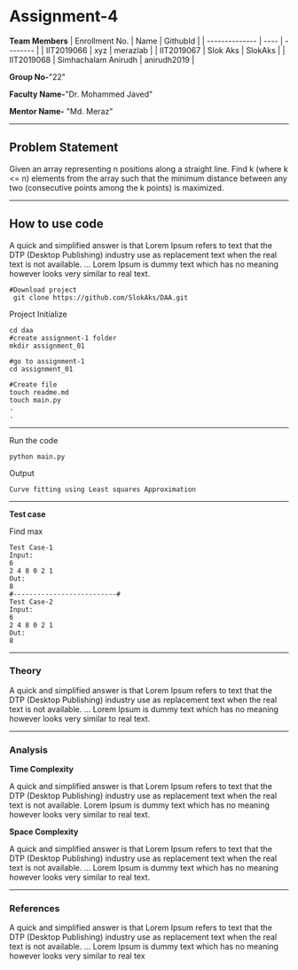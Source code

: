 # Assignment-4

**Team Members**
|   Enrollment No.  |   Name   | GithubId |
|   --------------  |   ----   | -------- |
|    IIT2019066  |   xyz | merazlab |
|    IIT2019067  |   Slok Aks | SlokAks | 
|    IIT2019068  |   Simhachalam Anirudh | anirudh2019  |

**Group No-**"22"

**Faculty Name-**"Dr. Mohammed Javed"

**Mentor Name-** "Md. Meraz"

---
## Problem Statement
Given an array representing n positions along a straight line. Find k (where k <= n) elements from the array such that the minimum distance between any two (consecutive points among the k points) is maximized.

---
## How to use code
A quick and simplified answer is that Lorem Ipsum refers to text that the DTP (Desktop Publishing) industry use as replacement text when the real text is not available. ... Lorem Ipsum is dummy text which has no meaning however looks very similar to real text.
```
#Download project
 git clone https://github.com/SlokAks/DAA.git

```
Project Initialize 
```
cd daa
#create assignment-1 folder
mkdir assignment_01

#go to assignment-1
cd assignment_01

#Create file
touch readme.md
touch main.py
.
.
```
---

Run the code
```
python main.py
```
Output
```
Curve fitting using Least squares Approximation
```
---

**Test case**

Find max
```
Test Case-1
Input:
6
2 4 8 0 2 1
Out:
8
#--------------------------#
Test Case-2
Input:
6
2 4 8 0 2 1
Out:
8
```

---

### Theory
A quick and simplified answer is that Lorem Ipsum refers to text that the DTP (Desktop Publishing) industry use as replacement text when the real text is not available. ... Lorem Ipsum is dummy text which has no meaning however looks very similar to real text.

---

### Analysis

**Time Complexity**

A quick and simplified answer is that Lorem Ipsum refers to text that the DTP (Desktop Publishing) industry use as replacement text when the real text is not available. Lorem Ipsum is dummy text which has no meaning however looks very similar to real text.

**Space Complexity**

A quick and simplified answer is that Lorem Ipsum refers to text that the DTP (Desktop Publishing) industry use as replacement text when the real text is not available. ... Lorem Ipsum is dummy text which has no meaning however looks very similar to real text.

---

### References

A quick and simplified answer is that Lorem Ipsum refers to text that the DTP (Desktop Publishing) industry use as replacement text when the real text is not available. ... Lorem Ipsum is dummy text which has no meaning however looks very similar to real tex
